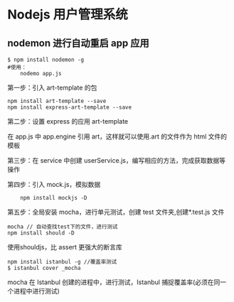 # Nodejs 用户管理系统

## nodemon 进行自动重启 app 应用

```shell
$ npm install nodemon -g
#使用：
    nodemo app.js
```

第一步：引入 art-template 的包

```shell
npm install art-template --save
npm install express-art-template --save
```

第二步：设置 express 的应用 art-template

在 app.js 中 app.engine 引用 art，这样就可以使用.art 的文件作为 html 文件的模板

第三步：在 service 中创建 userService.js，编写相应的方法，完成获取数据等操作

第四步：引入 mock.js，模拟数据

```shell
    npm install mockjs -D
```

第五步：全局安装 mocha，进行单元测试，创建 test 文件夹,创建\*.test.js 文件

```shell
mocha // 自动查找test下的文件，进行测试
npm install should -D
```

使用shouldjs，比 assert 更强大的断言库

```shell
npm install istanbul -g //覆盖率测试
$ istanbul cover _mocha
```

mocha 在 Istanbul 创建的进程中，进行测试，Istanbul 捕捉覆盖率(必须在同一个进程中进行测试)
